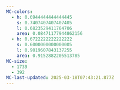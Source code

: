 ```yaml
---
MC-colors:
  - h: 0.6944444444444445
    s: 0.7407407407407405
    l: 0.6823529411764706
    area: 0.08471177944862156
  - h: 0.6722222222222222
    s: 0.6000000000000005
    l: 0.9019607843137255
    area: 0.9152882205513785
MC-size:
  - 1739
  - 392
MC-last-updated: 2025-03-18T07:43:21.877Z
---
```

